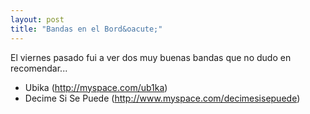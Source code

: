 ```yaml
--- 
layout: post
title: "Bandas en el Bord&oacute;"
---
```

El viernes pasado fui a ver dos muy buenas bandas que no dudo en recomendar...

* Ubika (http://myspace.com/ub1ka) 
* Decime Si Se Puede (http://www.myspace.com/decimesisepuede)
